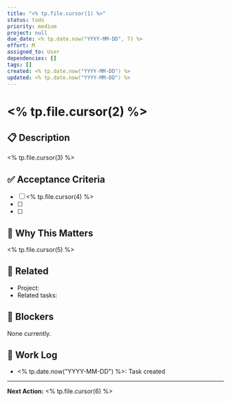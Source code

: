 ```yaml
---
title: "<% tp.file.cursor(1) %>"
status: todo
priority: medium
project: null
due_date: <% tp.date.now("YYYY-MM-DD", 7) %>
effort: M
assigned_to: User
dependencies: []
tags: []
created: <% tp.date.now("YYYY-MM-DD") %>
updated: <% tp.date.now("YYYY-MM-DD") %>
---
```


# <% tp.file.cursor(2) %>

## 📋 Description

<!-- What needs to be done? Be specific and actionable. -->

<% tp.file.cursor(3) %>

## ✅ Acceptance Criteria

<!-- How will you know this is done? What does "done" look like? -->

- [ ] <% tp.file.cursor(4) %>
- [ ]
- [ ]

## 🎯 Why This Matters

<!-- How does this support your goals/projects? What's the impact? -->

<% tp.file.cursor(5) %>

## 🔗 Related

<!-- Links to projects, ideas, or other tasks -->

- Project:
- Related tasks:

## 🚧 Blockers

<!-- What's preventing this from being done? Leave blank if none -->

None currently.

## 📝 Work Log

<!-- Progress updates, decisions made, notes as you work -->

- <% tp.date.now("YYYY-MM-DD") %>: Task created

---

**Next Action:** <% tp.file.cursor(6) %>

